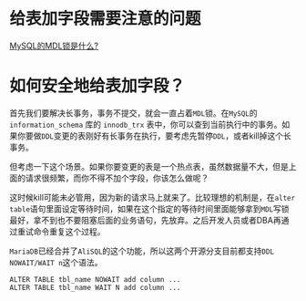 
# 给表加字段需要注意的问题
[MySQL的MDL锁是什么?](https://github.com/ProgrammerGoGo/document/blob/main/MySQL/MySQL%E7%9A%84MDL%E9%94%81%E6%98%AF%E4%BB%80%E4%B9%88%3F.md)

# 如何安全地给表加字段？
首先我们要解决长事务，事务不提交，就会一直占着`MDL`锁。在`MySQL`的`information_schema` 库的 `innodb_trx` 表中，你可以查到当前执行中的事务。如果你要做`DDL`变更的表刚好有长事务在执行，要考虑先暂停`DDL`，或者kill掉这个长事务。

但考虑一下这个场景。如果你要变更的表是一个热点表，虽然数据量不大，但是上面的请求很频繁，而你不得不加个字段，你该怎么做呢？

这时候kill可能未必管用，因为新的请求马上就来了。比较理想的机制是，在`alter table`语句里面设定等待时间，如果在这个指定的等待时间里面能够拿到`MDL`写锁最好，拿不到也不要阻塞后面的业务语句，先放弃。之后开发人员或者DBA再通过重试命令重复这个过程。

`MariaDB`已经合并了`AliSQL`的这个功能，所以这两个开源分支目前都支持`DDL NOWAIT/WAIT n`这个语法。   

```
ALTER TABLE tbl_name NOWAIT add column ...
ALTER TABLE tbl_name WAIT N add column ... 
```
